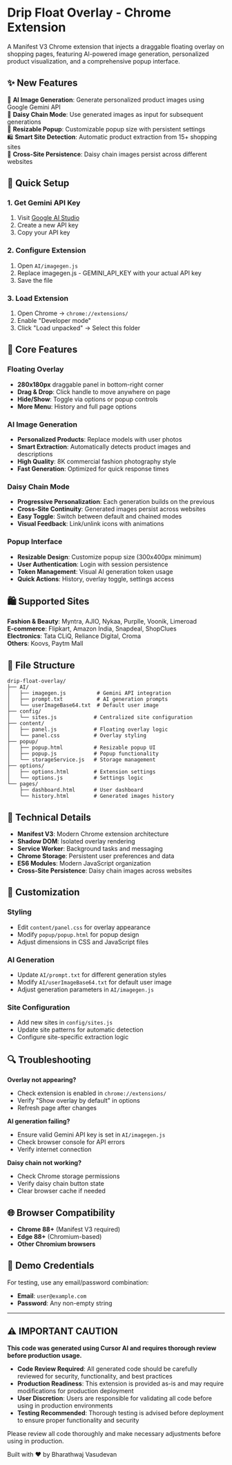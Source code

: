 # Drip Float Overlay - Chrome Extension

A Manifest V3 Chrome extension that injects a draggable floating overlay on shopping pages, featuring AI-powered image generation, personalized product visualization, and a comprehensive popup interface.

## ✨ New Features

🤖 **AI Image Generation**: Generate personalized product images using Google Gemini API  
🔄 **Daisy Chain Mode**: Use generated images as input for subsequent generations  
📐 **Resizable Popup**: Customizable popup size with persistent settings  
🛍️ **Smart Site Detection**: Automatic product extraction from 15+ shopping sites  
📱 **Cross-Site Persistence**: Daisy chain images persist across different websites  

## 🚀 Quick Setup

### 1. Get Gemini API Key
1. Visit [Google AI Studio](https://aistudio.google.com/app/apikey)
2. Create a new API key
3. Copy your API key

### 2. Configure Extension
1. Open `AI/imagegen.js`
2. Replace imagegen.js - GEMINI_API_KEY with your actual API key
3. Save the file

### 3. Load Extension
1. Open Chrome → `chrome://extensions/`
2. Enable "Developer mode"
3. Click "Load unpacked" → Select this folder

## 🎯 Core Features

### Floating Overlay
- **280x180px** draggable panel in bottom-right corner
- **Drag & Drop**: Click handle to move anywhere on page
- **Hide/Show**: Toggle via options or popup controls
- **More Menu**: History and full page options

### AI Image Generation
- **Personalized Products**: Replace models with user photos
- **Smart Extraction**: Automatically detects product images and descriptions
- **High Quality**: 8K commercial fashion photography style
- **Fast Generation**: Optimized for quick response times

### Daisy Chain Mode
- **Progressive Personalization**: Each generation builds on the previous
- **Cross-Site Continuity**: Generated images persist across websites
- **Easy Toggle**: Switch between default and chained modes
- **Visual Feedback**: Link/unlink icons with animations

### Popup Interface
- **Resizable Design**: Customize popup size (300x400px minimum)
- **User Authentication**: Login with session persistence
- **Token Management**: Visual AI generation token usage
- **Quick Actions**: History, overlay toggle, settings access

## 🛍️ Supported Sites

**Fashion & Beauty**: Myntra, AJIO, Nykaa, Purplle, Voonik, Limeroad  
**E-commerce**: Flipkart, Amazon India, Snapdeal, ShopClues  
**Electronics**: Tata CLiQ, Reliance Digital, Croma  
**Others**: Koovs, Paytm Mall  

## 📁 File Structure

```
drip-float-overlay/
├── AI/
│   ├── imagegen.js          # Gemini API integration
│   ├── prompt.txt           # AI generation prompts
│   └── userImageBase64.txt  # Default user image
├── config/
│   └── sites.js            # Centralized site configuration
├── content/
│   ├── panel.js            # Floating overlay logic
│   └── panel.css           # Overlay styling
├── popup/
│   ├── popup.html          # Resizable popup UI
│   ├── popup.js            # Popup functionality
│   └── storageService.js   # Storage management
├── options/
│   ├── options.html        # Extension settings
│   └── options.js          # Settings logic
└── pages/
    ├── dashboard.html      # User dashboard
    └── history.html        # Generated images history
```

## 🔧 Technical Details

- **Manifest V3**: Modern Chrome extension architecture
- **Shadow DOM**: Isolated overlay rendering
- **Service Worker**: Background tasks and messaging
- **Chrome Storage**: Persistent user preferences and data
- **ES6 Modules**: Modern JavaScript organization
- **Cross-Site Persistence**: Daisy chain images across websites

## 🎨 Customization

### Styling
- Edit `content/panel.css` for overlay appearance
- Modify `popup/popup.html` for popup design
- Adjust dimensions in CSS and JavaScript files

### AI Generation
- Update `AI/prompt.txt` for different generation styles
- Modify `AI/userImageBase64.txt` for default user image
- Adjust generation parameters in `AI/imagegen.js`

### Site Configuration
- Add new sites in `config/sites.js`
- Update site patterns for automatic detection
- Configure site-specific extraction logic

## 🔍 Troubleshooting

**Overlay not appearing?**
- Check extension is enabled in `chrome://extensions/`
- Verify "Show overlay by default" in options
- Refresh page after changes

**AI generation failing?**
- Ensure valid Gemini API key is set in `AI/imagegen.js`
- Check browser console for API errors
- Verify internet connection

**Daisy chain not working?**
- Check Chrome storage permissions
- Verify daisy chain button state
- Clear browser cache if needed

## 🌐 Browser Compatibility

- **Chrome 88+** (Manifest V3 required)
- **Edge 88+** (Chromium-based)
- **Other Chromium browsers**

## 📝 Demo Credentials

For testing, use any email/password combination:
- **Email**: `user@example.com`
- **Password**: Any non-empty string

---

## ⚠️ IMPORTANT CAUTION

**This code was generated using Cursor AI and requires thorough review before production usage.**

- **Code Review Required**: All generated code should be carefully reviewed for security, functionality, and best practices
- **Production Readiness**: This extension is provided as-is and may require modifications for production deployment
- **User Discretion**: Users are responsible for validating all code before using in production environments
- **Testing Recommended**: Thorough testing is advised before deployment to ensure proper functionality and security

Please review all code thoroughly and make necessary adjustments before using in production.

Built with ❤️ by Bharathwaj Vasudevan